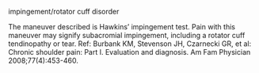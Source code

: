 impingement/rotator cuff disorder

The maneuver described is Hawkins’ impingement test. Pain with this maneuver may signify subacromial impingement, including a rotator cuff tendinopathy or tear.
Ref: Burbank KM, Stevenson JH, Czarnecki GR, et al: Chronic shoulder pain: Part I. Evaluation and diagnosis. Am Fam Physician 2008;77(4):453-460.